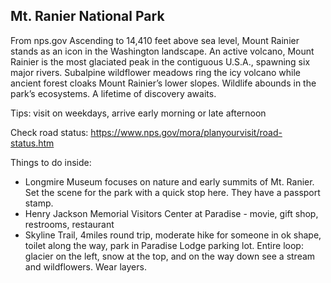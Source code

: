 ## Mt. Ranier National Park


From nps.gov  Ascending to 14,410 feet above sea level, Mount Rainier stands as an icon in the Washington landscape. An active volcano, Mount Rainier is the most glaciated peak in the contiguous U.S.A., spawning six major rivers. Subalpine wildflower meadows ring the icy volcano while ancient forest cloaks Mount Rainier’s lower slopes. Wildlife abounds in the park’s ecosystems. A lifetime of discovery awaits.

Tips: visit on weekdays, arrive early morning or late afternoon 

Check road status: https://www.nps.gov/mora/planyourvisit/road-status.htm

Things to do inside: 
- Longmire Museum focuses on nature and early summits of Mt. Ranier. Set the scene for the park with a quick stop here. They have a passport stamp. 
- Henry Jackson Memorial Visitors Center at Paradise - movie, gift shop, restrooms, restaurant
- Skyline Trail, 4miles round trip, moderate hike for someone in ok shape, toilet along the way, park in Paradise Lodge parking lot. Entire loop: glacier on the left, snow at the top, and on the way down see a stream and wildflowers. Wear layers. 
